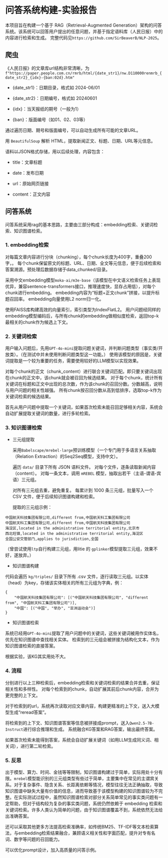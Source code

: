 # 问答系统构建-实验报告
本项目旨在构建一个基于 RAG（Retrieval-Augmented Generation）架构的问答系统。该系统可以回答用户提出的任意问题，并基于指定语料库（人民日报）中的内容进行检索和生成。
完整代码见`https://github.com/SirBeaverB/NLP-2025`。


## 爬虫
《人民日报》的文章库url结构非常清晰，为`f"https://paper.people.com.cn/rmrb/html/{date_str1}/nw.D110000renmrb_{date_str2}_{idx}-{ban:02d}.htm"`

- {date_str1}：日期目录，格式如 2024-06/01

- {date_str2}：日期编号，格式如 20240601

- {idx}：当天报纸的期号（一般为1）

- {ban}：版面编号（如01、02、03等）

通过遍历日期、期号和版面编号，可以自动生成所有可能的文章URL。

用 `BeautifulSoup` 解析 HTML，提取新闻正文、标题、日期、URL等元信息。

语料以JSON格式存储，用以后续处理，内容包含：

- title：文章标题

- date：发布日期

- url：原始网页链接

- content：正文内容


## 问答系统

问答系统采用rag的基本思路，主要由三部分构成：embedding检索、关键词检索、知识图谱检索。

### 1. embedding检索
 对每篇文章内容进行分块（chunking），每个chunk长度为400字，重叠200字，。
每个chunk保留原文的标题、URL、日期、全文等元信息，便于后续检索和答案溯源。预处理后数据存储于data_chunked/目录。

采用中文embedding模型`moka-ai/m3e-base`（该模型在中文语义检索任务上表现优异，兼容sentence-transformers接口，推理速度快，显存占用低），对每个chunk进行embedding。
embedding内容为“标题+正文chunk”拼接，以提升标题召回率。
embedding向量使用L2 norm归一化。


使用FAISS库构建高效的向量索引，索引类型为IndexFlatL2。
用户问题经同样的embedding模型编码后，与所有chunk的embedding做相似度检索，返回top-k最相关的chunk作为候选上下文。

### 2. 关键词检索
用户输入问题后，先用`GPT-4o-mini`提取问题关键词，并判断问题类型（事实类/开放类）。（在测试中并未使用判断问题类型这一功能。）
使用该模型的原因是，关键词提取是一个较为重要的任务，需要使用较好的LLM模型以实现效果。

对每个chunk的正文（chunk_content）进行联合关键词匹配。即只要关键词出现在chunk的正文中，该chunk就会被召回为候选结果。
对于每个chunk，统计所有关键词在标题和正文中出现的总次数，作为该chunk的召回分数。分数越高，说明与用户问题的相关性越强。
所有chunk按召回分数从高到低排序，选取top-k作为关键词检索的候选结果。

首先从用户问题中提取一个关键词，如果首次检索未能召回足够相关内容，系统会自动扩展提取关键词的数量，进行多轮检索。

### 3. 知识图谱检索
- 三元组提取

    采用`Babelscape/mrebel-large`预训练模型（一个专门用于多语言关系抽取（Relation Extraction）的Seq2Seq模型，支持中文）。

    遍历 `data/` 目录下所有 JSON 语料文件。
对每个文件，逐条读取新闻内容（content）。
对每一条文本，调用 `mREBEL` 模型，抽取出若干（主语-谓语-宾语）三元组。

    对所有三元组去重，避免重复。
每累计到 1000 条三元组，批量写入一个 CSV 文件，便于后续知识图谱构建和检索。

    提取的三元组示例：
```
中国航天科技集团有限公司,different from,中国航天科工集团有限公司
中国航天科工集团有限公司,different from,中国航天科技集团有限公司
海淀区,located in the administrative territorial entity,北京市
西北旺镇,located in the administrative territorial entity,海淀区
全国公安交管部门,applies to jurisdiction,全国
```

（曾尝试使用`ltp`自行构建三元组，用litie 的 `gplinker`模型提取三元组，效果不好，遂放弃。）

- 知识图谱构建

代码会遍历 `kg/triples/` 目录下所有 .csv 文件，逐行读取三元组。以实体（head）为key，存储该实体相关的所有三元组为字典，例：

```
{
    "中国航天科技集团有限公司": [("中国航天科技集团有限公司", "different from", "中国航天科工集团有限公司")],
    "中国": [("中国", "举办", "亚洲运动会")]
}
```

- 知识图谱检索

系统已经用`GPT-4o-mini`提取了用户问题中的关键词，这些关键词被用作实体名，优先在知识图谱中查找相关实体。
检索到的三元组会被拼接为结构化文本，作为知识图谱检索的直接答案。


根据实验，该KG其实用处不大。

### 4. 流程
分别进行以上三种检索后，embedding检索和关键词检索的结果合并去重，保证相关性和多样性。
对每个检索到的chunk，自动扩展其前后chunk内容，合并为更完整的上下文。

对于检索到的url，系统再次读取对应文章内容，构建更精准的上下文，送入大模型生成“reread答案”。

将检索到的上下文、知识图谱答案等信息被拼接成prompt，送入`Qwen2.5-7B-Instruct`进行综合推理和生成。
系统融合KG答案和RAG答案，输出最终答案。

如果首次检索未能得到答案，系统会自动扩展关键词（如用LLM生成同义词、相关词），进行第二轮检索。

### 5. 反思

出于模型、算力、时间、金钱等等限制，知识图谱构建过于简单，实际用处十分有限。`mrebel`模型能识别的三元组类型有些过于简单，主要集中在常见的主谓宾关系。对于复杂事件、隐含关系、长距离依赖等情况，模型往往无法正确抽取，导致知识图谱中缺失大量有价值的信息，进而导致基于该模型构建的知识图谱较为不完整。在实际测试过程中，虽然知识图谱检索对部分关系简单常见的事实类问题有一定帮助，但对于结构较为复杂的事实类问题，系统仍然依赖于 embedding 检索和关键词检索。许多人类认为简单的问题，由于知识图谱覆盖不到，系统依然无法给出准确答案。

还可以采取其他更多方法提高检索准确率，如传统BM25、TF-IDF等文本检索算法，与embedding检索结果融合，兼顾语义相关性和字面匹配，提升对专有名词、数字等问题的召回能力。

可以优化prompt设计，加入高质量的问答示例。